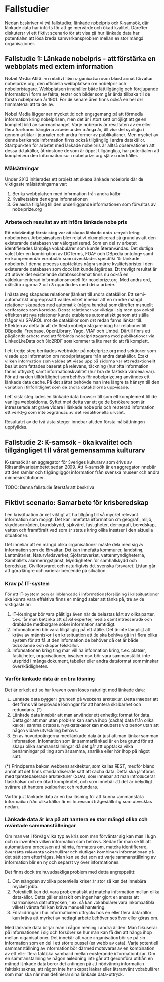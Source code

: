 # Fallstudier
Nedan beskriver vi två fallstudier, länkade nobelpris och K-samsök, där länkade data har införts för att ge mervärde och ökad kvalitet. Därefter diskuterar vi ett fiktivt scenario för att visa på hur länkade data har potentialen att lösa breda samverkansproblem mellan en stor mängd organisationer.

## Fallstudie 1: Länkade nobelpris - att förstärka en webbplats med extern information
Nobel Media AB är en relativt liten organisation som bland annat förvaltar nobelprize.org, den officiella webbplatsen om nobelpris och nobelpristagare. Webbplatsen innehåller både lättillgänglig och fördjupande information i form av fakta, texter och bilder som går ända tillbaka till de första nobelprisen år 1901. För de senare åren finns också en hel del filmmaterial att ta del av.

Nobel Media lägger ner mycket tid och engagemang på att förmedla information kring nobelprisen, men det är i stort sett omöjligt att ge en komplett bild av sammanhanget. Varje nobelpris är resultaten av en eller flera forskares hängivna arbete under många år, till viss del synligjort genom artiklar i journaler och andra former av publikationer. Men mycket av denna berikande information finns också tillgänglig i andra datakällor. Startpunkten för arbetet med länkade nobelpris är alltså observationen att dessa datakällor, åtminstone de som är öppet tillgängliga, har potentialen att komplettera den information som nobelprize.org själv underhåller.

### Målsättningar
Under 2013 initierades ett projekt att skapa länkade nobelpris där de viktigaste målsättningarna var:

1. Berika webbplatsen med information från andra källor
2. Kvalitetsäkra den egna informationen
3. Ge andra tillgång till den underliggande informationen som förvaltas av nobelprize.org

### Arbete och resultat av att införa länkade nobelpris
Ett nödvändigt första steg var att skapa länkade data-uttryck kring nobelprisen. Arbetsinsatsen blev relativt okomplicerad på grund av att den existerande databasen var välorganiserad. Som en del av arbetet identifierades lämpliga vokabulärer som kunde återanvändas. Det slutliga valet blev en kombination av DCTerms, FOAF och DBpedia ontology samt en komplementär vokabulär som utvecklades specifikt för länkade nobelpris. I denna process upptäcktes några smärre kvalitetsbrister i den existerande databasen som dock lätt kunde åtgärdas. Ett trevligt resultat är att utöver det existerande databasschemat finns nu också en väldokumenterad informationsmodell för nobelprize.org. Med andra ord, målsättningarna 2 och 3 uppnåddes med detta arbete.

I nästa steg skapades relationer (länkar) till andra datakällor. Ett semi-automatiskt angreppssätt valdes vilket innebar att en mindre mängd relationer skapades med automatik (några hundra) som därefter manuellt veriferades som korrekta. Dessa relationer var viktiga i sig men gav också effekten att nya relationer kunde etableras automatiskt genom att ställa frågor via SPARQL mot de datakällor som det redan fanns länkar till. Effekten av detta är att de flesta nobelpristagare idag har relationer till DBpedia, Freebase, OpenLibrary, Yago, VIAF
och Umbel. Därtill finns ett pågående arbete med att förbinda nobelpristagarna med publikationer via LinkedLifeData och Bio2RDF som kommer ta lite mer tid att få komplett.

I ett tredje steg berikades webbsidor på nobelprize.org med sektioner som visade upp information om nobelpristagare från andra datakällor. Exakt vilken information som valdes att visas upp på sidorna var ett redaktionellt beslut som fattades baserat på relevans, täckning (hur ofta information fanns uttryckt) samt informationskvalitet (hur bra de faktiska värdena var). För att nå den tillförlitlighet som behövs för nobelprize.org användes ett länkade data cache. På det sättet behövde man inte längre ta hänsyn till den variation i tillförlitlighet som de andra datakällorna uppvisade.

I ett sista steg lades en länkade data browser till som ett komplement till de vanliga webbsidorna. Syftet med detta var att ge de besökare som är intresserade att gräva vidare i länkade nobelpris och relaterad information ett verktyg som inte begränsas av det redaktionella urvalet.

Resultatet av de två sista stegen innebar att den första målsättningen uppfylldes.

## Fallstudie 2: K-samsök - öka kvalitet och tillgängliget till vårat gemensamma kulturarv
K-samsök är en aggregator för Sveriges kulturarv som drivs av Riksantikvarieämbetet sedan 2009. Att K-samsök är en aggregator innebär att den samlar och tillgängliggör information från svenska museer och andra minnesinstitutioner. 

TODO: Denna fallstudie återstår att beskriva

## Fiktivt scenario: Samarbete för krisberedskap

I en krissituation är det viktigt att ha tillgång till så mycket relevant information som möjligt. Det kan innefatta information om geografi, miljö, skyddsområden, brandskydd, sjukvård, fastigheter, demografi, beredskap, vatten och framförallt vad som är status kring olika insatser i den aktuella situationen. 

Det innebär att en mängd olika organisationer måste dela med sig av information som de förvaltar. Det kan innefatta kommuner, landsting, Lantmäteriet, Naturvårdsverket, Sjöfartsverket, vattenmyndigheterna, Samhällets alarmeringstjänst, Myndigheten för samhällskydd och beredskap, Civilförsvaret och naturligtvis det svenska försvaret. Listan går att göra längre och varierar beroende på situation.

### Krav på IT-system
För att IT-system som är inblandade i informationsförsöjning i krissituationer ska kunna vara effektiva finns en mängd saker att tänka på, tre av de viktigaste är:

1. IT-lösningar bör vara pålitliga även när de belastas hårt av olika parter, t.ex. får man betänka att såväl experter, media samt intresserade och drabbade medborgare söker information samtidigt. 
2. Informationen bör vara tillgänglig på ett ställe. Det är inte lämpligt att kräva av människor i en krissituation att de ska behöva gå in i flera olika system för att få ut den information de behöver då det är både tidsödande och skapar felskällor.
3. Informationen kring ting man vill ha information kring, t.ex. platser, fastigheter, organisationer, insatser osv. bör vara sammanställd, inte utspridd i många dokument, tabeller eller andra dataformat som minskar överskådligheten.

### Varför länkade data är en bra lösning

Det är enkelt att se hur kraven ovan löses naturligt med länkade data:

1. Länkade data bygger i grunden på webbens arkitektur. Detta innebär att det finns väl beprövade lösningar för att hantera skalbarhet och redundans. (*) 
2. Länkade data innebär att man använder ett enhetligt format för data. Detta gör att man utan problem kan samla ihop (cacha) data från olika källor i samma databas. Nya datakällor kan inkluderas vid behov utan att någon vidare utveckling behövs.
3. En av huvudpoängerna med länkade data är just att man länkar samman information. Information som är sammanlänkad är en bra grund för att skapa olika sammanställningar då det går att upptäcka vilka benämningar på ting som är samma, snarlika eller hör ihop på något sätt.

(*) Principerna bakom webbens arkitektur, som kallas REST, medför bland annat att det finns standardiserade sätt att cacha data. Detta ska jämföras med tjänstebaserade arkitekturer (SOA), som innebär att man introducerar flaskhalsar och en ökad komplexitet, och som innebär att det är betydligt svårare att hantera skalbarhet och redundans.

Varför just länkade data är en bra lösning för att kunna sammanställa information från olika källor är en intressant frågeställning som utvecklas nedan.

### Länkade data är bra på att hantera en stor mängd olika och oväntade sammanställningar

Om man vet i förväg vilka typ av kris som man förväntar sig kan man i lugn och ro inventera vilken information som behövs. Sedan får man se till att automatisera processen att hämta, formatera om, matcha identifierare, översätta relevanta vokabulärer och slutligen kombinera informationen på det sätt som efterfrågas. Man kan se det som att varje sammanställning av information blir en ny och separat vy över informationen.

Det finns dock tre huvudsakliga problem med detta angreppsätt:
1. Om mängden av olika potentiella kriser är stor så kan det innebära mycket jobb. 
2. Potentiellt kan det vara problematiskt att matcha information mellan olika datakällor. Detta gäller särskilt om ingen har gjort en ansats att harmonisera datauttrycken, t.ex. så kan vokabulärer vara inkompatibla vilket i värsta fall kan kräva manuell hantering. 
3. Förändringar i hur informationen uttrycks hos en eller flera datakällor kan kräva att mycket av nedlagt arbete behöver ses över eller göras om.

Med länkade data börjar man i någon mening i andra änden. Man fokuserar på informationen i sig och försöker se hur man kan få den att hänga ihop mellan organisationer. Det innebär att varje organisation bör se på sin information som en del i ett större pussel (en webb av data). Varje potentiell sammanställning av information bör därmed motsvaras av en kombination av ett eller flera faktiska samband mellan existerande informationbitar. Om en sammanställning av någon anledning inte går att genomföra utifrån en mängd länkade data beror det antingen på att nödvändig information faktiskt saknas, att någon inte har skapat länkar eller återanvänt vokabulärer som man ska när man definierar sina länkade data-uttryck.